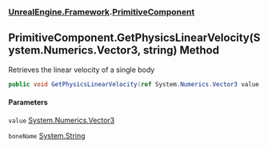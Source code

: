 ### [UnrealEngine.Framework](./UnrealEngine-Framework.md 'UnrealEngine.Framework').[PrimitiveComponent](./PrimitiveComponent.md 'UnrealEngine.Framework.PrimitiveComponent')
## PrimitiveComponent.GetPhysicsLinearVelocity(System.Numerics.Vector3, string) Method
Retrieves the linear velocity of a single body  
```csharp
public void GetPhysicsLinearVelocity(ref System.Numerics.Vector3 value, string boneName=null);
```
#### Parameters
<a name='UnrealEngine-Framework-PrimitiveComponent-GetPhysicsLinearVelocity(System-Numerics-Vector3_string)-value'></a>
`value` [System.Numerics.Vector3](https://docs.microsoft.com/en-us/dotnet/api/System.Numerics.Vector3 'System.Numerics.Vector3')  
  
<a name='UnrealEngine-Framework-PrimitiveComponent-GetPhysicsLinearVelocity(System-Numerics-Vector3_string)-boneName'></a>
`boneName` [System.String](https://docs.microsoft.com/en-us/dotnet/api/System.String 'System.String')  
  
